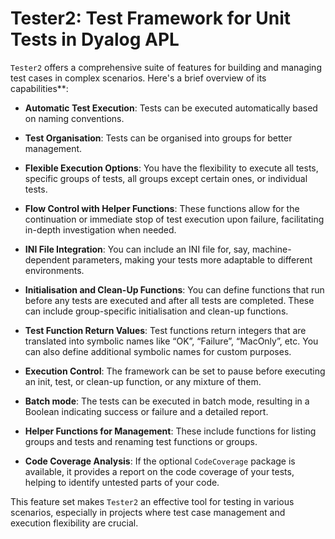 # Tester2: Test Framework for Unit Tests in Dyalog APL


`Tester2` offers a comprehensive suite of features for building and managing test cases in complex scenarios. Here's a brief overview of its capabilities**:

* **Automatic Test Execution**: Tests can be executed automatically based on naming conventions.

* **Test Organisation**: Tests can be organised into groups for better management.

* **Flexible Execution Options**: You have the flexibility to execute all tests, specific groups of tests, all groups except certain ones, or individual tests.

* **Flow Control with Helper Functions**: These functions allow for the continuation or immediate stop of test execution upon failure, facilitating in-depth investigation when needed.

* **INI File Integration**: You can include an INI file for, say, machine-dependent parameters, making your tests more adaptable to different environments.

* **Initialisation and Clean-Up Functions**: You can define functions that run before any tests are executed and after all tests are completed. These can include group-specific initialisation and clean-up functions.

* **Test Function Return Values**: Test functions return integers that are translated into symbolic names like “OK”, “Failure”, “MacOnly”, etc. You can also define additional symbolic names for custom purposes.

* **Execution Control**: The framework can be set to pause before executing an init, test, or clean-up function, or any mixture of them.

* **Batch mode**: The tests can be executed in batch mode, resulting in a Boolean indicating success or failure and a detailed report.

* **Helper Functions for Management**: These include functions for listing groups and tests and renaming test functions or groups.

* **Code Coverage Analysis**: If the optional `CodeCoverage` package is available, it provides a report on the code coverage of your tests, helping to identify untested parts of your code.

This feature set makes `Tester2` an effective tool for testing in various scenarios, especially in projects where test case management and execution flexibility are crucial. 

